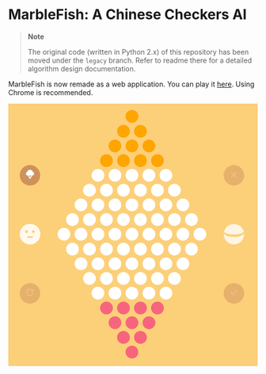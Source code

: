 # MarbleFish: A Chinese Checkers AI

> **Note**
>
> The original code (written in Python 2.x) of this repository has been moved under the `legacy` branch. Refer to readme there for a detailed algorithm design documentation.

MarbleFish is now remade as a web application. You can play it [here](https://arthur-x.github.io/MarbleFish/). Using Chrome is recommended.

![Screenshot](screenshot.png)
